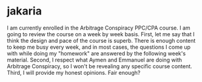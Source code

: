 # jakaria
I am currently enrolled in the Arbitrage Conspiracy PPC/CPA course. I am going to review the course on a week by week basis. First, let me say that I think the design and pace of the course is superb. There is enough content to keep me busy every week, and in most cases, the questions I come up with while doing my "homework" are answered by the following week's material. Second, I respect what Aymen and Emmanuel are doing with Arbitrage Conspiracy, so I won't be revealing any specific course content. Third, I will provide my honest opinions. Fair enough?
